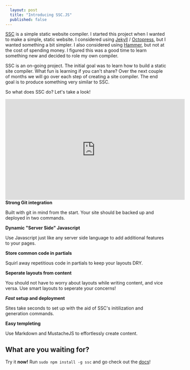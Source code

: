 ```yaml
---
  layout: post
  title: "Introducing SSC.JS"
  published: false
---
```



[SSC](http://kaw2k.github.com/ssc-start/) is a simple static website compiler. I started this project when I wanted to make a simple, static website. I considered using [Jekyll](https://github.com/mojombo/jekyll) / [Octopress](http://octopress.org/), but I wanted something a bit simpler. I also considered using [Hammer](http://hammerformac.com/), but not at the cost of spending money. I figured this was a good time to learn something new and decided to role my own compiler.

SSC is an on-going project. The initial goal was to learn how to build a static site compiler. What fun is learning if you can't share? Over the next couple of months we will go over each step of creating a site compiler. The end goal is to produce something very similar to SSC.

So what does SSC do? Let's take a look!

<iframe width="560" height="315" src="http://www.youtube.com/embed/beFR_h2K7fQ" frameborder="0" allowfullscreen></iframe>


<div class="col-1-2">
<strong>Strong Git integration</strong>
<p>Built with git in mind from the start. Your site should be backed up and deployed in two commands.</p>
<strong>Dynamic "Server Side" Javascript</strong>
<p>Use Javascript just like any server side language to add additional features to your pages.</p>
<strong>Store common code in partials</strong>
<p>Squirl away repetitious code in partials to keep your layouts DRY.</p>
</div>
<div class="col-1-2">
<strong>Seperate layouts from content</strong>
<p>You should not have to worry about layouts while writing content, and vice versa. Use smart layouts to seperate your concerns!</p>
<strong><em>Fast</em> setup and deployment</strong>
<p>Sites take seconds to set up with the aid of SSC's initilization and generation commands.</p>
<strong>Easy templeting</strong>
<p>Use Markdown and MustacheJS to effortlessly create content.</p>
</div>

## What are you waiting for?

Try it **now!** Run `sudo npm install -g ssc` and go check out the [docs](http://kaw2k.github.com/ssc-start/)!

